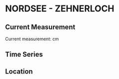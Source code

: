 # NORDSEE - ZEHNERLOCH

## Current Measurement

Current measurement: <Value topic="rivers/pegel-online/NORDSEE/ZEHNERLOCH/measurementValue"/> cm

## Time Series

<TimeSeries topic="rivers/pegel-online/NORDSEE/ZEHNERLOCH/measurementValue" period="week" />

## Location

<WorldMap>
  <Marker lat="53.95550856446187" lon="8.658229962288054" labelTopic="rivers/pegel-online/NORDSEE/ZEHNERLOCH" />
</WorldMap>
